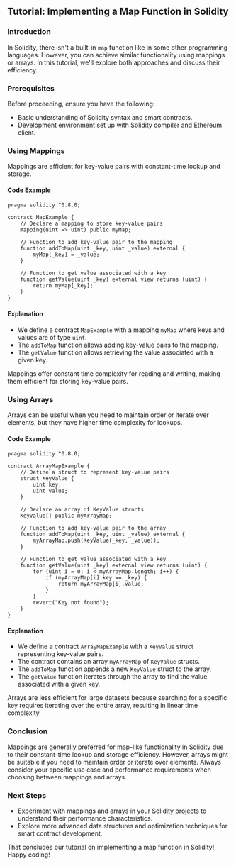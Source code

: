 ## Tutorial: Implementing a Map Function in Solidity

### Introduction

In Solidity, there isn't a built-in `map` function like in some other programming languages. However, you can achieve similar functionality using mappings or arrays. In this tutorial, we'll explore both approaches and discuss their efficiency.

### Prerequisites

Before proceeding, ensure you have the following:

- Basic understanding of Solidity syntax and smart contracts.
- Development environment set up with Solidity compiler and Ethereum client.

### Using Mappings

Mappings are efficient for key-value pairs with constant-time lookup and storage.

#### Code Example

```solidity
pragma solidity ^0.8.0;

contract MapExample {
    // Declare a mapping to store key-value pairs
    mapping(uint => uint) public myMap;

    // Function to add key-value pair to the mapping
    function addToMap(uint _key, uint _value) external {
        myMap[_key] = _value;
    }

    // Function to get value associated with a key
    function getValue(uint _key) external view returns (uint) {
        return myMap[_key];
    }
}
```

#### Explanation

- We define a contract `MapExample` with a mapping `myMap` where keys and values are of type `uint`.
- The `addToMap` function allows adding key-value pairs to the mapping.
- The `getValue` function allows retrieving the value associated with a given key.

Mappings offer constant time complexity for reading and writing, making them efficient for storing key-value pairs.

### Using Arrays

Arrays can be useful when you need to maintain order or iterate over elements, but they have higher time complexity for lookups.

#### Code Example

```solidity
pragma solidity ^0.8.0;

contract ArrayMapExample {
    // Define a struct to represent key-value pairs
    struct KeyValue {
        uint key;
        uint value;
    }

    // Declare an array of KeyValue structs
    KeyValue[] public myArrayMap;

    // Function to add key-value pair to the array
    function addToMap(uint _key, uint _value) external {
        myArrayMap.push(KeyValue(_key, _value));
    }

    // Function to get value associated with a key
    function getValue(uint _key) external view returns (uint) {
        for (uint i = 0; i < myArrayMap.length; i++) {
            if (myArrayMap[i].key == _key) {
                return myArrayMap[i].value;
            }
        }
        revert("Key not found");
    }
}
```

#### Explanation

- We define a contract `ArrayMapExample` with a `KeyValue` struct representing key-value pairs.
- The contract contains an array `myArrayMap` of `KeyValue` structs.
- The `addToMap` function appends a new `KeyValue` struct to the array.
- The `getValue` function iterates through the array to find the value associated with a given key.

Arrays are less efficient for large datasets because searching for a specific key requires iterating over the entire array, resulting in linear time complexity.

### Conclusion

Mappings are generally preferred for map-like functionality in Solidity due to their constant-time lookup and storage efficiency. However, arrays might be suitable if you need to maintain order or iterate over elements. Always consider your specific use case and performance requirements when choosing between mappings and arrays.

### Next Steps

- Experiment with mappings and arrays in your Solidity projects to understand their performance characteristics.
- Explore more advanced data structures and optimization techniques for smart contract development.

That concludes our tutorial on implementing a map function in Solidity! Happy coding!

